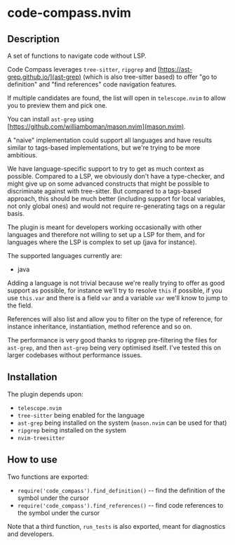 # code-compass.nvim

## Description

A set of functions to navigate code without LSP.

Code Compass leverages `tree-sitter`, `ripgrep` and [https://ast-grep.github.io/](ast-grep) (which is also tree-sitter based) to offer "go to definition" and "find references" code navigation features.

If multiple candidates are found, the list will open in `telescope.nvim` to allow you to preview them and pick one.

You can install `ast-grep` using [https://github.com/williamboman/mason.nvim](mason.nvim).

A "naive" implementation could support all languages and have results similar to tags-based implementations, but we're trying to be more ambitious.

We have language-specific support to try to get as much context as possible. Compared to a LSP, we obviously don't have a type-checker, and might give up on some advanced constructs that might be possible to discriminate against with tree-sitter. But compared to a tags-based approach, this should be much better (including support for local variables, not only global ones) and would not require re-generating tags on a regular basis.

The plugin is meant for developers working occasionally with other languages and therefore not willing to set up a LSP for them, and for languages where the LSP is complex to set up (java for instance).

The supported languages currently are:

- java

Adding a language is not trivial because we're really trying to offer as good support as possible, for instance we'll try to resolve `this` if possible, if you use `this.var` and there is a field `var` and a variable `var` we'll know to jump to the field.

References will also list and allow you to filter on the type of reference, for instance inheritance, instantiation, method reference and so on.

The performance is very good thanks to ripgrep pre-filtering the files for `ast-grep`, and then `ast-grep` being very optimised itself. I've tested this on larger codebases without performance issues.

## Installation

The plugin depends upon:

- `telescope.nvim`
- `tree-sitter` being enabled for the language
- `ast-grep` being installed on the system (`mason.nvim` can be used for that)
- `ripgrep` being installed on the system
- `nvim-treesitter`

## How to use

Two functions are exported:

- `require('code_compass').find_definition()` -- find the definition of the symbol under the cursor
- `require('code_compass').find_references()` -- find code references to the symbol under the cursor

Note that a third function, `run_tests` is also exported, meant for diagnostics and developers.
